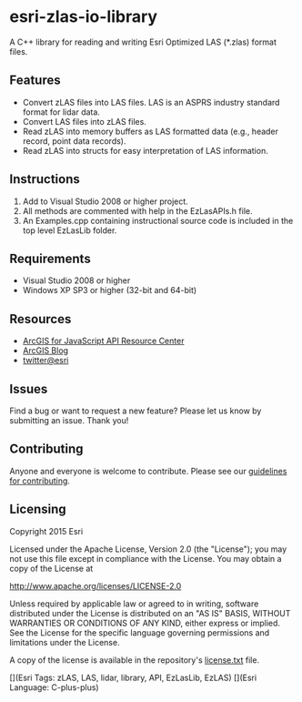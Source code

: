# esri-zlas-io-library

A C++ library for reading and writing Esri Optimized LAS (*.zlas) format files.

## Features

* Convert zLAS files into LAS files. LAS is an ASPRS industry standard format for lidar data.
* Convert LAS files into zLAS files.
* Read zLAS into memory buffers as LAS formatted data (e.g., header record, point data records).
* Read zLAS into structs for easy interpretation of LAS information.

## Instructions

1. Add to Visual Studio 2008 or higher project.
2. All methods are commented with help in the EzLasAPIs.h file.
3. An Examples.cpp containing instructional source code is included in the top level EzLasLib folder.

## Requirements

* Visual Studio 2008 or higher
* Windows XP SP3 or higher (32-bit and 64-bit)

## Resources

* [ArcGIS for JavaScript API Resource Center](http://developers.arcgis.com)
* [ArcGIS Blog](http://blogs.esri.com/esri/arcgis/)
* [twitter@esri](http://twitter.com/esri)

## Issues

Find a bug or want to request a new feature?  Please let us know by submitting an issue.  Thank you!

## Contributing

Anyone and everyone is welcome to contribute. Please see our [guidelines for contributing](https://github.com/esri/contributing).

## Licensing
Copyright 2015 Esri

Licensed under the Apache License, Version 2.0 (the "License");
you may not use this file except in compliance with the License.
You may obtain a copy of the License at

   http://www.apache.org/licenses/LICENSE-2.0

Unless required by applicable law or agreed to in writing, software
distributed under the License is distributed on an "AS IS" BASIS,
WITHOUT WARRANTIES OR CONDITIONS OF ANY KIND, either express or implied.
See the License for the specific language governing permissions and
limitations under the License.

A copy of the license is available in the repository's [license.txt](https://github.com/Esri/esri-zlas-io-library/blob/master/license.txt) file.

[](Esri Tags: zLAS, LAS, lidar, library, API, EzLasLib, EzLAS)
[](Esri Language: C-plus-plus)